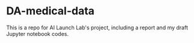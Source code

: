 # DA-medical-data
This is a repo for AI Launch Lab's project, including a report and my draft Jupyter notebook codes.
